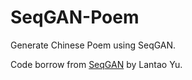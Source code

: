 # SeqGAN-Poem
Generate Chinese Poem using SeqGAN.

Code borrow from [SeqGAN](https://github.com/LantaoYu/SeqGAN) by Lantao Yu.



